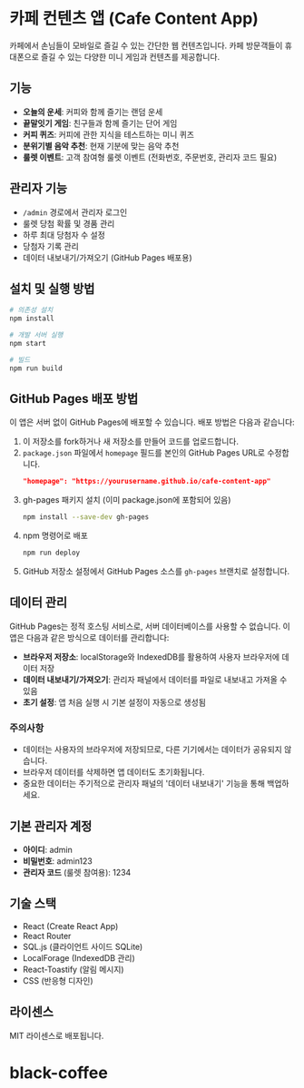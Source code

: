 # 카페 컨텐츠 앱 (Cafe Content App)

카페에서 손님들이 모바일로 즐길 수 있는 간단한 웹 컨텐츠입니다. 카페 방문객들이 휴대폰으로 즐길 수 있는 다양한 미니 게임과 컨텐츠를 제공합니다.

## 기능

- **오늘의 운세**: 커피와 함께 즐기는 랜덤 운세
- **끝말잇기 게임**: 친구들과 함께 즐기는 단어 게임
- **커피 퀴즈**: 커피에 관한 지식을 테스트하는 미니 퀴즈
- **분위기별 음악 추천**: 현재 기분에 맞는 음악 추천
- **룰렛 이벤트**: 고객 참여형 룰렛 이벤트 (전화번호, 주문번호, 관리자 코드 필요)

## 관리자 기능

- `/admin` 경로에서 관리자 로그인
- 룰렛 당첨 확률 및 경품 관리
- 하루 최대 당첨자 수 설정
- 당첨자 기록 관리
- 데이터 내보내기/가져오기 (GitHub Pages 배포용)

## 설치 및 실행 방법

```bash
# 의존성 설치
npm install

# 개발 서버 실행
npm start

# 빌드
npm run build
```

## GitHub Pages 배포 방법

이 앱은 서버 없이 GitHub Pages에 배포할 수 있습니다. 배포 방법은 다음과 같습니다:

1. 이 저장소를 fork하거나 새 저장소를 만들어 코드를 업로드합니다.
2. `package.json` 파일에서 `homepage` 필드를 본인의 GitHub Pages URL로 수정합니다.
   ```json
   "homepage": "https://yourusername.github.io/cafe-content-app"
   ```
3. gh-pages 패키지 설치 (이미 package.json에 포함되어 있음)
   ```bash
   npm install --save-dev gh-pages
   ```
4. npm 명령어로 배포
   ```bash
   npm run deploy
   ```
5. GitHub 저장소 설정에서 GitHub Pages 소스를 `gh-pages` 브랜치로 설정합니다.

## 데이터 관리

GitHub Pages는 정적 호스팅 서비스로, 서버 데이터베이스를 사용할 수 없습니다. 이 앱은 다음과 같은 방식으로 데이터를 관리합니다:

- **브라우저 저장소**: localStorage와 IndexedDB를 활용하여 사용자 브라우저에 데이터 저장
- **데이터 내보내기/가져오기**: 관리자 패널에서 데이터를 파일로 내보내고 가져올 수 있음
- **초기 설정**: 앱 처음 실행 시 기본 설정이 자동으로 생성됨

### 주의사항

- 데이터는 사용자의 브라우저에 저장되므로, 다른 기기에서는 데이터가 공유되지 않습니다.
- 브라우저 데이터를 삭제하면 앱 데이터도 초기화됩니다.
- 중요한 데이터는 주기적으로 관리자 패널의 '데이터 내보내기' 기능을 통해 백업하세요.

## 기본 관리자 계정

- **아이디**: admin
- **비밀번호**: admin123
- **관리자 코드** (룰렛 참여용): 1234

## 기술 스택

- React (Create React App)
- React Router
- SQL.js (클라이언트 사이드 SQLite)
- LocalForage (IndexedDB 관리)
- React-Toastify (알림 메시지)
- CSS (반응형 디자인)

## 라이센스

MIT 라이센스로 배포됩니다.
# black-coffee
